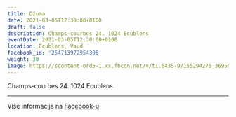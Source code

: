 ```yaml
---
title: Džuma
date: 2021-03-05T12:30:00+0100
draft: false
description: Champs-courbes 24. 1024 Ecublens
eventDate: 2021-03-05T12:30:00+0100
location: Écublens, Vaud
facebook_id: '254713972954306'
weight: 30
image: https://scontent-ord5-1.xx.fbcdn.net/v/t1.6435-9/155294275_3695079563921169_4909597834044538694_n.jpg?_nc_cat=101&ccb=1-7&_nc_sid=9e60e4&_nc_ohc=-X1DmutKjwgQ7kNvwE2peo7&_nc_oc=AdlDjfOPo9m3fsOyUyq6mHor3N6--7ASM6CPBAHuZFsgcf0Dwu2mJPQuGw2utjXphR8&_nc_zt=23&_nc_ht=scontent-ord5-1.xx&edm=ABTKTjYEAAAA&_nc_gid=2rGFdPuWdBRF-8DtpTnZOw&oh=00_AfVoofACBYyrSjPNgwFII4U3XyeTCLjHv7Ocq26Ab-KYVA&oe=68BCDD5B
---
```


Champs-courbes 24. 1024 Ecublens

---

Više informacija na [Facebook-u](https://facebook.com/events/254713972954306)